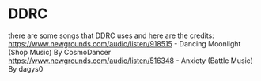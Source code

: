 # DDRC
there are some songs that DDRC uses and here are the credits:
https://www.newgrounds.com/audio/listen/918515 - Dancing Moonlight (Shop Music) By CosmoDancer
https://www.newgrounds.com/audio/listen/516348 - Anxiety (Battle Music) By dagys0
